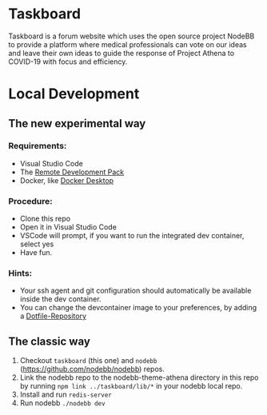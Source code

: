 # Taskboard

Taskboard is a forum website which uses the open source project NodeBB to provide a platform where medical professionals can vote on our ideas and leave their own ideas to guide the response of Project Athena to COVID-19 with focus and efficiency.

# Local Development

## The new experimental way

### Requirements:
- Visual Studio Code
- The [Remote Development Pack](https://marketplace.visualstudio.com/items?itemName=ms-vscode-remote.vscode-remote-extensionpack)
- Docker, like [Docker Desktop](https://www.docker.com/products/docker-desktop)

### Procedure:
- Clone this repo
- Open it in Visual Studio Code
- VSCode will prompt, if you want to run the integrated dev container, select yes
- Have fun.

### Hints:
- Your ssh agent and git configuration should automatically be available inside the dev container.
- You can change the devcontainer image to your preferences, by adding a [Dotfile-Repository](https://code.visualstudio.com/docs/remote/containers#_personalizing-with-dotfile-repositories)


## The classic way

1. Checkout `taskboard` (this one) and `nodebb` (https://github.com/nodebb/nodebb) repos.
2. Link the nodebb repo to the nodebb-theme-athena directory in this repo by running `npm link ../taskboard/lib/*` in your nodebb local repo.
3. Install and run `redis-server`
4. Run nodebb `./nodebb dev`